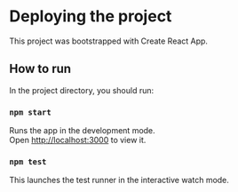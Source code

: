 # Deploying the project
This project was bootstrapped with Create React App.

## How to run

In the project directory, you should run:

### `npm start`

Runs the app in the development mode.\
Open [http://localhost:3000](http://localhost:3000) to view it.

### `npm test`

This launches the test runner in the interactive watch mode.
